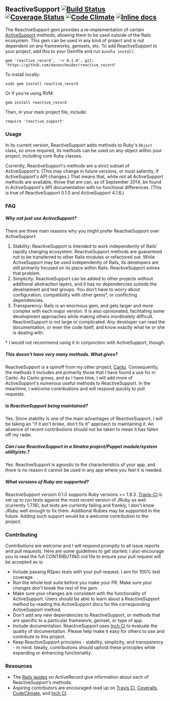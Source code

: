 ## ReactiveSupport [![Build Status](https://travis-ci.org/danascheider/reactive_support.svg?branch=master)](https://travis-ci.org/danascheider/reactive_support) [![Coverage Status](https://img.shields.io/coveralls/danascheider/reactive_support.svg)](https://coveralls.io/r/danascheider/reactive_support) [![Code Climate](https://codeclimate.com/github/danascheider/reactive_support/badges/gpa.svg)](https://codeclimate.com/github/danascheider/reactive_support) [![Inline docs](http://inch-ci.org/github/danascheider/reactive_support.svg?branch=master)](http://inch-ci.org/github/danascheider/reactive_support)
The ReactiveSupport gem provides a re-implementation of certain [ActiveSupport](https://github.com/rails/activesupport)
methods, allowing them to be used outside of the Rails ecosystem. This gem can 
be used in any kind of project and is not dependent on any frameworks, gemsets, etc.
To add ReactiveSupport to your project, add this to your Gemfile and run `bundle install`:
<pre><code>gem 'reactive_record', '~> 0.1.0', git: 'https://github.com/danascheider/reactive_record'</code></pre>
To install locally:
<pre><code>sudo gem install reactive_record</code></pre>
Or if you're using RVM: 
<pre><code>gem install reactive_record</code></pre>
Then, in your main project file, include:
<pre><code>require 'reactive_support'</code></pre>

### Usage
In its current version, ReactiveSupport adds methods to Ruby's `Object` class, so
once required, its methods can be used on any object within your project, including
core Ruby classes.

Currently, ReactiveSupport's methods are a strict subset of ActiveSupport's. (This may 
change in future versions, or most saliently, if ActiveSupport's API changes.)
That means that, while not all ActiveSupport methods are available, those that are can,
as of September 2014, be found in ActiveSupport's API documentation with no functional
differences. (This is true of ReactiveSupport 0.1.0 and ActiveSupport 4.1.6.)

### FAQ
##### Why not just use ActiveSupport?
There are three main reasons why you might prefer ReactiveSupport over ActiveSupport:
  1. Stability: ReactiveSupport is intended to work independently of Rails' rapidly changing 
     ecosystem. ReactiveSupport methods are guaranteed not to be transferred to other
     Rails modules or refactored out. While ActiveSupport may be used independently of
     Rails, its developers are still primarily focused on its place within Rails.
     ReactiveSupport solves that problem.
  2. Simplicity: ReactiveSupport can be added to other projects without additional abstraction
     layers, and it has no dependencies outside the development and test groups. You
     don't have to worry about configuration, compatibility with other gems*, or
     conflicting dependencies.
  3. Transparency: Rails is an enormous gem, and gets larger and more complex with each major version.
     It is also opinionated, facilitating some development approaches while making
     others inordinately difficult. ReactiveSupport is not large or complicated. Any
     developer can read the documentation, or even the code itself, and know exactly what
     he or she is dealing with.

\* I would not recommend using it in conjunction with ActiveSupport, though.

##### This doesn't have very many methods. What gives?
ReactiveSupport is a spinoff from my other project, [Canto](https://github.com/danascheider/canto).
Consequently, the methods it includes are primarily those that I have found a use for 
in Canto. As Canto grows, and as I have time, I will add more of ActiveSupport's 
numerous useful methods to ReactiveSupport. In the meantime, I welcome contributions
and will respond quickly to pull requests.

##### Is ReactiveSupport being maintained?
Yes. Since stability is one of the main advantages of ReactiveSupport, I will be taking
an "if it ain't broke, don't fix it" approach to maintaining it. An absence of recent
contributions should not be taken to mean it has fallen off my radar.

##### Can I use ReactiveSupport in a Sinatra project/Puppet module/system utility/etc.?
Yes. ReactiveSupport is agnostic to the characteristics of your app, and there is no
reason it cannot be used in any app where you feel it is needed.

##### What versions of Ruby are supported?
ReactiveSupport version 0.1.0 supports Ruby versions >= 1.9.3. [Travis-CI](https://travis-ci.org/danascheider/reactive_support) is set up to run tests against the most recent version
of JRuby as well (currently 1.7.16), but tests are currently failing and frankly, 
I don't know JRuby well enough to fix them. Additional Rubies
may be supported in the future. Adding such support would be a welcome contribution
to the project.

### Contributing
Contributions are welcome and I will respond promptly to all issue reports and pull
requests. Here are some guidelines to get started; I also encourage you to read the 
full CONTRIBUTING.md file to ensure your pull request will be accepted as is:
  * Include passing RSpec tests with your pull request. I aim for 100% test coverage.
  * Run the whole test suite before you make your PR. Make sure your changes don't
    break the rest of the gem.
  * Make sure your changes are consistent with the functionality of ActiveSupport.
    Users should be able to learn about a ReactiveSupport method by reading the 
    ActiveSupport docs for the corresponding ActiveSupport method.
  * Don't add any new dependencies to ReactiveSupport, or methods that are specific
    to a particular framework, gemset, or type of app.
  * Include documentation. ReactiveSupport uses [Inch CI](http://inch-ci.org) to
    evaluate the quality of documentation. Please help make it easy for others to
    use and contribute to this project.
  * Keep ReactiveSupport principles - stability, simplicity, and transparency - in mind.
    Ideally, contributions should uphold these principles while expanding or 
    enhancing functionality.

### Resources
  * The [Rails guides](http://guides.rubyonrails.org/active_support_core_extensions.html) on
    ActiveRecord give information about each of ReactiveSupport's methods.
  * Aspiring contributors are encouraged read up on [Travis CI](http://travis-ci.org),
    [Coveralls](http://coveralls.io), [CodeClimate](http://codeclimate.com), and 
    [Inch CI](http://inch-ci.org).